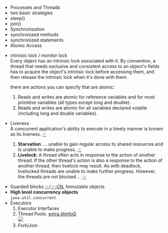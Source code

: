 <ul>
 <li>Processes and Threads</li>
 <li>two basic strategies</li> 
 <li>sleep()</li>
 <li>join()</li>
 <li>Synchronization</li> 
 <li>synchronized methods</li> 
 <li>synchronized statements</li>
 <li>Atomic Access</li>
 <li>
 <p>
 intrinsic lock / monitor lock<br />
 Every object has an intrinsic lock associated with it. By convention, a thread that needs exclusive and consistent access to an object's fields has to acquire the object's intrinsic lock before accessing them, and then release the intrinsic lock when it's done with them.
 </p>
 <p>
  there are actions you can specify that are atomic:
	<ol>
	<li>Reads and writes are atomic for reference variables and for most primitive variables (all types except long and double).</li>
	<li>Reads and writes are atomic for all variables declared volatile (including long and double variables).</li>
	</ol>
 </p>
 </li>
 <li>
 <p>
 Liveness<br />
 A concurrent application's ability to execute in a timely manner is known as its liveness.
 <a target="_blank" href="https://docs.oracle.com/javase/tutorial/essential/concurrency/liveness.html">☞</a>
 </p>
<ol>
 <li>
 <b>Starvation</b>: ... unable to gain regular access to shared resources and is unable to make progress. 
 <a target="_blank" href="https://docs.oracle.com/javase/tutorial/essential/concurrency/starvelive.html">☞</a>
 </li>
 <li>
 <b>Livelock</b>: A thread often acts in response to the action of another thread. 
 If the other thread's action is also a response to the action of another thread, then livelock may result. As with deadlock,
  livelocked threads are unable to make further progress. However, the threads are not blocked ... <a target="_blank" href="https://docs.oracle.com/javase/tutorial/essential/concurrency/starvelive.html">☞</a>
 </li>
 </ol>
 </p>
 </li>
 <li>
 Guarded blocks <a target="_blank" href="https://docs.oracle.com/javase/tutorial/essential/concurrency/guardmeth.html">☞</a>/<a target="_blank" href="http://ifeve.com/oracle-guarded-blocks/">☞-CN</a>,
  Immutable objects
 </li>
 <li>
 <b>High level concurrency objects</b><br />
 <code>java.util.concurrent</code>
 </li>
 <li>
 Executors
	<ol>
	<li>
		Executor Interfaces</li>
	<li>
		Thread Pools. <a href="http://www.infoq.com/cn/articles/java-threadPool" >extra @infoQ</a><br/>
		<img src="http://cdn1.infoqstatic.com/statics_s2_20150902-03315u4/resource/articles/java-threadPool/zh/resources/threadpool.jpg" />
	</li>
	<li>Fork/Join</li>
	</ol>
 </li>
 </ul>